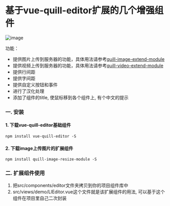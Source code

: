# 基于vue-quill-editor扩展的几个增强组件


![image](https://github.com/liuyingqq123/vue-quill-editor-extend/blob/master/src/assets/demo.png)

功能：

* 提供图片上传到服务器的功能，具体用法请参考[quill-image-extend-module](https://github.com/NextBoy/quill-image-extend-module)
* 提供视频上传到服务器的功能，具体用法请参考[quill-video-extend-module](https://github.com/zhijunzhou/quill-video-extend-module)
* 提供行间距
* 提供字间距
* 提供自定义按钮和事件
* 进行了汉化处理
* 添加了组件的title, 使鼠标移到各个组件上, 有个中文的提示


### 一. 安装
#### 1. 下载vue-quill-editor基础组件

```
npm install vue-quill-editor -S
```

#### 2. 下载image上传图片的扩展组件

```
npm install quill-image-resize-module -S
```


### 二. 扩展组件使用
1. 把src/components/editor文件夹拷贝到你的项目组件库中
2. src/views/demo/LlEditor.vue这个文件就是该扩展组件的用法, 可以基于这个组件在项目里自己二次封装
